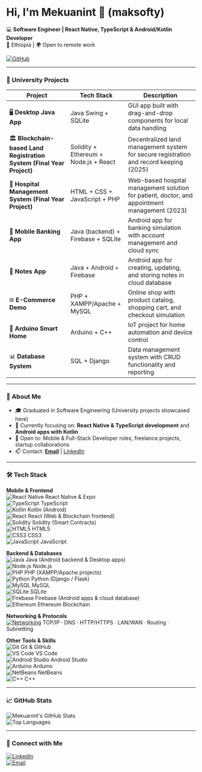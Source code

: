 # Hi, I'm Mekuanint 👋 (maksofty)

💻 **Software Engineer | React Native, TypeScript & Android/Kotlin Developer**  
📍 Ethiopia | 🌍 Open to remote work  

[![GitHub](https://img.shields.io/badge/GitHub-VenomX--Meku-181717?style=for-the-badge&logo=github&logoColor=white)](https://github.com/VenomX-Meku)

---

### 📌 University Projects
| Project | Tech Stack | Description |
|---------|------------|-------------|
| 🖥️ **Desktop Java App** | Java Swing + SQLite | GUI app built with drag-and-drop components for local data handling |
| 🏛️ **Blockchain-based Land Registration System (Final Year Project)** | Solidity + Ethereum + Node.js + React | Decentralized land management system for secure registration and record keeping (2025) |
| 🏥 **Hospital Management System (Final Year Project)** | HTML + CSS + JavaScript + PHP | Web-based hospital management solution for patient, doctor, and appointment management (2023) |
| 📱 **Mobile Banking App** | Java (backend) + Firebase + SQLite | Android app for banking simulation with account management and cloud sync |
| 📝 **Notes App** | Java + Android + Firebase | Android app for creating, updating, and storing notes in cloud database |
| 🌐 **E-Commerce Demo** | PHP + XAMPP/Apache + MySQL | Online shop with product catalog, shopping cart, and checkout simulation |
| 🤖 **Arduino Smart Home** | Arduino + C++ | IoT project for home automation and device control |
| 📊 **Database System** | SQL + Django | Data management system with CRUD functionality and reporting |

---

### 🚀 About Me
- 🎓 Graduated in Software Engineering (University projects showcased here)  
- 🔭 Currently focusing on: **React Native & TypeScript development** and **Android apps with Kotlin**  
- 💼 Open to: Mobile & Full-Stack Developer roles, freelance projects, startup collaborations  
- 📫 Contact: **[Email](mailto:mekusoft@gmail.com)** | [LinkedIn](https://www.linkedin.com/in/your-link)  

---

### 🛠️ Tech Stack

**Mobile & Frontend**  
![React Native](https://img.shields.io/badge/React%20Native-61DAFB?style=for-the-badge&logo=react&logoColor=white) React Native & Expo  
![TypeScript](https://img.shields.io/badge/TypeScript-3178C6?style=for-the-badge&logo=typescript&logoColor=white) TypeScript  
![Kotlin](https://img.shields.io/badge/Kotlin-0095D5?style=for-the-badge&logo=kotlin&logoColor=white) Kotlin (Android)  
![React](https://img.shields.io/badge/React-61DAFB?style=for-the-badge&logo=react&logoColor=white) React (Web & Blockchain frontend)  
![Solidity](https://img.shields.io/badge/Solidity-363636?style=for-the-badge&logo=ethereum&logoColor=white) Solidity (Smart Contracts)  
![HTML5](https://img.shields.io/badge/HTML5-E34F26?style=for-the-badge&logo=html5&logoColor=white) HTML5  
![CSS3](https://img.shields.io/badge/CSS3-1572B6?style=for-the-badge&logo=css3&logoColor=white) CSS3  
![JavaScript](https://img.shields.io/badge/JavaScript-F7DF1E?style=for-the-badge&logo=javascript&logoColor=black) JavaScript  

**Backend & Databases**  
![Java](https://img.shields.io/badge/Java-ED8B00?style=for-the-badge&logo=java&logoColor=white) Java (Android backend & Desktop apps)  
![Node.js](https://img.shields.io/badge/Node.js-339933?style=for-the-badge&logo=node.js&logoColor=white) Node.js  
![PHP](https://img.shields.io/badge/PHP-777BB4?style=for-the-badge&logo=php&logoColor=white) PHP (XAMPP/Apache projects)  
![Python](https://img.shields.io/badge/Python-3776AB?style=for-the-badge&logo=python&logoColor=white) Python (Django / Flask)  
![MySQL](https://img.shields.io/badge/MySQL-4479A1?style=for-the-badge&logo=mysql&logoColor=white) MySQL  
![SQLite](https://img.shields.io/badge/SQLite-003B57?style=for-the-badge&logo=sqlite&logoColor=white) SQLite  
![Firebase](https://img.shields.io/badge/Firebase-FFCA28?style=for-the-badge&logo=firebase&logoColor=black) Firebase (Android apps & cloud database)  
![Ethereum](https://img.shields.io/badge/Ethereum-627EEA?style=for-the-badge&logo=ethereum&logoColor=white) Ethereum Blockchain  

**Networking & Protocols**  
[![Networking](https://img.shields.io/badge/Networking-0A74DA?style=for-the-badge&logo=networking&logoColor=white)](https://www.cloudflare.com/learning/networking/) TCP/IP · DNS · HTTP/HTTPS · LAN/WAN · Routing · Subnetting  

**Other Tools & Skills**  
![Git](https://img.shields.io/badge/Git-F05032?style=for-the-badge&logo=git&logoColor=white) Git & GitHub  
![VS Code](https://img.shields.io/badge/VS%20Code-007ACC?style=for-the-badge&logo=visual-studio-code&logoColor=white) VS Code  
![Android Studio](https://img.shields.io/badge/Android%20Studio-3DDC84?style=for-the-badge&logo=android&logoColor=white) Android Studio  
![Arduino](https://img.shields.io/badge/Arduino-00979D?style=for-the-badge&logo=arduino&logoColor=white) Arduino  
![NetBeans](https://img.shields.io/badge/NetBeans-007396?style=for-the-badge&logo=netbeans&logoColor=white) NetBeans  
![C++](https://img.shields.io/badge/C++-00599C?style=for-the-badge&logo=c%2B%2B&logoColor=white) C++  

---

### 📈 GitHub Stats
![Mekuanint's GitHub Stats](https://github-readme-stats.vercel.app/api?username=maksofty&show_icons=true&theme=tokyonight&count_private=true)  
![Top Languages](https://github-readme-stats.vercel.app/api/top-langs/?username=maksofty&layout=compact&theme=tokyonight)

---

### 🔗 Connect with Me
[![LinkedIn](https://img.shields.io/badge/LinkedIn-0A66C2?style=for-the-badge&logo=linkedin&logoColor=white)](https://www.linkedin.com/in/your-link)  
[![Email](https://img.shields.io/badge/Email-D14836?style=for-the-badge&logo=gmail&logoColor=white)](mailto:mekusoft@gmail.com)  
